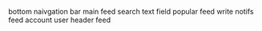bottom naivgation bar
main
    feed
search
    text field
    popular
    feed
write
notifs
    feed
account
    user header
    feed